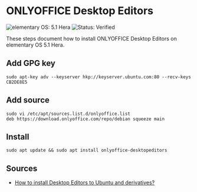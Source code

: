 # ONLYOFFICE Desktop Editors

![elementary OS: 5.1 Hera](https://img.shields.io/badge/elementary%C2%A0OS-5.1%20Hera-007aff)
![Status: Verified](https://img.shields.io/badge/status-verified-58c633)

These steps document how to install ONLYOFFICE Desktop Editors on elementary OS 5.1 Hera.

## Add GPG key

```
sudo apt-key adv --keyserver hkp://keyserver.ubuntu.com:80 --recv-keys CB2DE8E5
```

## Add source

```
sudo vi /etc/apt/sources.list.d/onlyoffice.list
deb https://download.onlyoffice.com/repo/debian squeeze main
```

## Install

```
sudo apt update && sudo apt install onlyoffice-desktopeditors
```

## Sources

- [How to install Desktop Editors to Ubuntu and derivatives?](https://helpcenter.onlyoffice.com/desktop/documents/linux/installation-ubuntu.aspx)